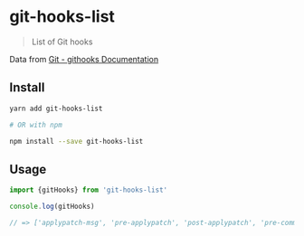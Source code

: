 # git-hooks-list

> List of Git hooks

Data from [Git - githooks Documentation](https://git-scm.com/docs/githooks)

## Install

```bash
yarn add git-hooks-list

# OR with npm

npm install --save git-hooks-list
```

## Usage

```js
import {gitHooks} from 'git-hooks-list'

console.log(gitHooks)

// => ['applypatch-msg', 'pre-applypatch', 'post-applypatch', 'pre-commit', ...]
```
